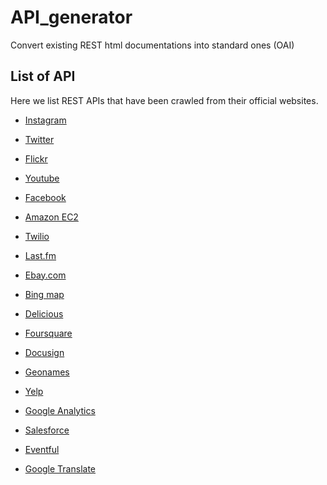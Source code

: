 # API_generator
Convert existing REST html documentations into standard ones (OAI)
## List of API
Here we list REST APIs that have been crawled from their official websites.

* [Instagram](https://www.instagram.com/developer/endpoints)

* [Twitter](https://dev.twitter.com/rest/reference)

* [Flickr](https://www.flickr.com/services/api)

* [Youtube](https://developers.google.com/youtube/v3/docs)

* [Facebook](https://developers.facebook.com/docs/graph-api/reference)

* [Amazon EC2](http://docs.aws.amazon.com/AWSECommerceService/latest/DG/Welcome.html)

* [Twilio](https://www.twilio.com/docs/api/rest)

* [Last.fm](http://www.last.fm/api)

* [Ebay.com](https://go.developer.ebay.com/api-documentation)

* [Bing map](https://msdn.microsoft.com/en-us/library/ff701713.aspx)

* [Delicious](https://github.com/domainersuitedev/delicious-api)

* [Foursquare](https://developer.foursquare.com/docs/)

* [Docusign](https://docs.docusign.com/esign/restapi)

* [Geonames](http://www.geonames.org/export/ws-overview.html)

* [Yelp](https://www.yelp.com/developers/documentation/v3)

* [Google Analytics](https://developers.google.com/analytics/devguides/config/mgmt/v3/mgmtReference)

* [Salesforce](https://developer.salesforce.com/docs/atlas.en-us.api_rest.meta/api_rest/resources_list.htm)

* [Eventful](http://api.eventful.com/docs)

* [Google Translate](https://cloud.google.com/translate/)


